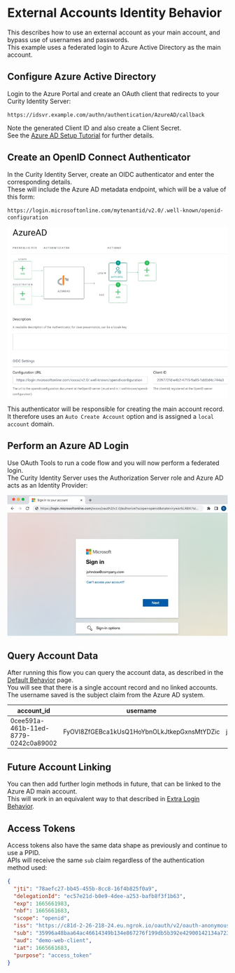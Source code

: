 # External Accounts Identity Behavior

This describes how to use an external account as your main account, and bypass use of usernames and passwords.\
This example uses a federated login to Azure Active Directory as the main account.

## Configure Azure Active Directory

Login to the Azure Portal and create an OAuth client that redirects to your Curity Identity Server:

```text
https://idsvr.example.com/authn/authentication/AzureAD/callback
```

Note the generated Client ID and also create a Client Secret.\
See the [Azure AD Setup Tutorial](https://curity.io/resources/learn/oicd-authenticator-azure/) for further details.

## Create an OpenID Connect Authenticator

In the Curity Identity Server, create an OIDC authenticator and enter the corresponding details.\
These will include the Azure AD metadata endpoint, which will be a value of this form:

```text
https://login.microsoftonline.com/mytenantid/v2.0/.well-known/openid-configuration
```

![Azure AD Authenticator](../images/3-external-account-behavior/azuread-authenticator.jpg)

This authenticator will be responsible for creating the main account record.\
It therefore uses an `Auto Create Account` option and is assigned a `local account` domain.

## Perform an Azure AD Login

Use OAuth Tools to run a code flow and you will now perform a federated login.\
The Curity Identity Server uses the Authorization Server role and Azure AD acts as an Identity Provider:

![Azure AD Login](../images/3-external-account-behavior/azuread-login.jpg)

## Query Account Data

After running this flow you can query the account data, as described in the [Default Behavior](./1-default-behavior.md) page.\
You will see that there is a single account record and no linked accounts.\
The username saved is the subject claim from the Azure AD system.

| account_id | username | email |
| ---------- | -------- | ----- |
| 0cee591a-461b-11ed-8779-0242c0a89002 | FyOVI8ZfGEBca1kUsQ1HoYbnOLkJtkepGxnsMtYDZic | john.doe@company.com |

## Future Account Linking

You can then add further login methods in future, that can be linked to the Azure AD main account.\
This will work in an equivalent way to that described in [Extra Login Behavior](./2-extra-login-behavior.md).

## Access Tokens

Access tokens also have the same data shape as previously and continue to use a PPID.\
APIs will receive the same `sub` claim regardless of the authentication method used:

```json
{
  "jti": "78aefc27-bb45-455b-8cc8-16f4b825f0a9",
  "delegationId": "ec57e21d-b0e9-4dee-a253-bafb8f3f1b63",
  "exp": 1665661983,
  "nbf": 1665661683,
  "scope": "openid",
  "iss": "https://c81d-2-26-218-24.eu.ngrok.io/oauth/v2/oauth-anonymous",
  "sub": "35996a48baa64ac46614349b134e867276f199db5b392e42900142134a723e51",
  "aud": "demo-web-client",
  "iat": 1665661683,
  "purpose": "access_token"
}
```
